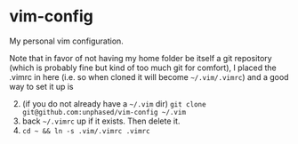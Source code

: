 vim-config
==========

My personal vim configuration.

Note that in favor of not having my home folder be itself a git repository 
(which is probably fine but kind of too much git for comfort), I placed the 
.vimrc in here (i.e. so when cloned it will become `~/.vim/.vimrc`) and a good 
way to set it up is 

2. (if you do not already have a `~/.vim` dir) `git clone 
   git@github.com:unphased/vim-config ~/.vim`  
3. back `~/.vimrc` up if it exists. Then delete it.
4. `cd ~ && ln -s .vim/.vimrc .vimrc`  

